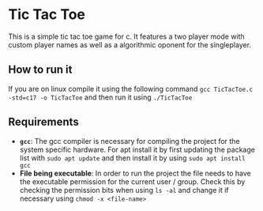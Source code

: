 # Tic Tac Toe

This is a simple tic tac toe game for c. It features a two player mode with custom player names as well as a algorithmic oponent for the singleplayer.

## How to run it

If you are on linux compile it using the following command `gcc TicTacToe.c -std=c17 -o TicTacToe` and then run it using `./TicTacToe`

## Requirements

- **`gcc`**: The gcc compiler is necessary for compiling the project for the system specific hardware. For apt install it by first updating the package list with `sudo apt update` and then install it by using `sudo apt install gcc`
- **File being executable**: In order to run the project the file needs to have the executable permission for the current user / group. Check this by checking the permission bits when using `ls -al` and change it if necessary using `chmod -x <file-name>`
